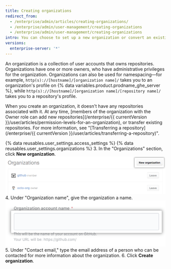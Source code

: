 ```yaml
---
title: Creating organizations
redirect_from:
  - /enterprise/admin/articles/creating-organizations/
  - /enterprise/admin/user-management/creating-organizations
  - /enterprise/admin/user-management/creating-organizations
intro: You can choose to set up a new organization or convert an existing personal account into an organization.
versions:
  enterprise-server: '*'
---
```


An organization is a collection of user accounts that owns repositories. Organizations have one or more owners, who have administrative privileges for the organization. Organizations can also be used for namespacing—for example, `http(s)://[hostname]/[organization name]/` takes you to an organization's profile on {% data variables.product.prodname_ghe_server %}, while `http(s)://[hostname]/[organization name]/[repository name]/` takes you to a repository's profile.

When you create an organization, it doesn't have any repositories associated with it. At any time, [members of the organization with the Owner role can add new repositories](/enterprise/{{ currentVersion }}/user/articles/permission-levels-for-an-organization), or transfer existing repositories. For more information, see "[Transferring a repository](/enterprise/{{ currentVersion }}/user/articles/transferring-a-repository)".

{% data reusables.user_settings.access_settings %}
{% data reusables.user_settings.organizations %}
3. In the "Organizations" section, click **New organization**. ![New organization button](/assets/images/help/settings/new-org-button.png)
4. Under "Organization name", give the organization a name. ![New organization name](/assets/images/help/organizations/new-org-name.png)
5. Under "Contact email," type the email address of a person who can be contacted for more information about the organization.
6. Click **Create organization**.
